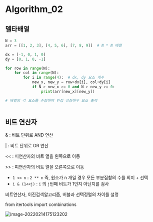 # Algorithm_02



## 델타배열

```python
N = 3
arr = [[1, 2, 3], [4, 5, 6], [7, 8, 9]]  # N * N 배열

dx = [-1, 0, 1, 0]
dy = [0, 1, 0, -1]

for row in range(N):
    for col in range(N):
        for i in range(4):  # dx, dy 요소 개수
            new_x, new_y = row+dx[i], col+dy[i]
            if N > new_x >= 0 and N > new_y >= 0:
                print(arr[new_x][new_y])

# 배열의 각 요소를 순회하며 인접 상좌하우 요소 출력
            
```



## 비트 연산자



& : 비트 단위로 AND 연산

| : 비트 단위로 OR 연산

<< : 피연산자의 비트 열을 왼쪽으로 이동

\>\> : 피연산자의 비트 열을 오른쪽으로 이동



* `1 << n` : `2 ** n` 즉, 원소가 n 개일 경우 모든 부분집합의 수를 의미 + 선택
* `i & (1<<j)` : `i`  의 `j`번째 비트가 1인지 아닌지를 검사







비트연산자, 이진검색알고리즘, 버블과 선택정렬의 차이를 설명



from itertools import combinations



![image-20220214175123202](220214.assets/image-20220214175123202.png)